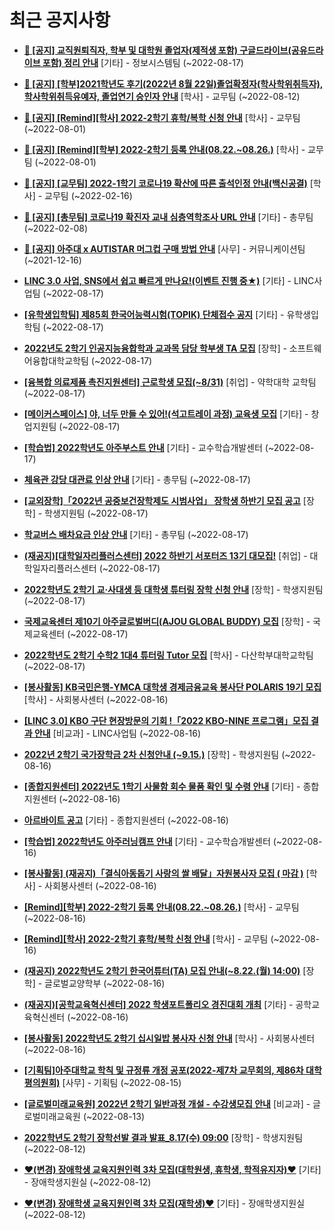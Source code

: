 # 최근 공지사항

* **[📌 [공지] 교직원퇴직자, 학부 및 대학원 졸업자(제적생 포함) 구글드라이브(공유드라이브 포함) 정리 안내](http://ajou.ac.kr/kr/ajou/notice.do?mode=view&amp;articleNo=202858&amp;article.offset=0&amp;articleLimit=30)**
 [기타] - 정보시스템팀 (~2022-08-17)

* **[📌 [공지] [학부]2021학년도 후기(2022년 8월 22일)졸업확정자(학사학위취득자), 학사학위취득유예자, 졸업연기 승인자 안내](http://ajou.ac.kr/kr/ajou/notice.do?mode=view&amp;articleNo=202767&amp;article.offset=0&amp;articleLimit=30)**
 [학사] - 교무팀 (~2022-08-12)

* **[📌 [공지] [Remind][학사] 2022-2학기 휴학/복학 신청 안내](http://ajou.ac.kr/kr/ajou/notice.do?mode=view&amp;articleNo=202390&amp;article.offset=0&amp;articleLimit=30)**
 [학사] - 교무팀 (~2022-08-01)

* **[📌 [공지] [Remind][학부] 2022-2학기 등록 안내(08.22.~08.26.)](http://ajou.ac.kr/kr/ajou/notice.do?mode=view&amp;articleNo=202388&amp;article.offset=0&amp;articleLimit=30)**
 [학사] - 교무팀 (~2022-08-01)

* **[📌 [공지] [교무팀] 2022-1학기 코로나19 확산에 따른 출석인정 안내(백신공결)](http://ajou.ac.kr/kr/ajou/notice.do?mode=view&amp;articleNo=180913&amp;article.offset=0&amp;articleLimit=30)**
 [학사] - 교무팀 (~2022-02-16)

* **[📌 [공지] [총무팀] 코로나19 확진자 교내 심층역학조사 URL 안내](http://ajou.ac.kr/kr/ajou/notice.do?mode=view&amp;articleNo=180493&amp;article.offset=0&amp;articleLimit=30)**
 [기타] - 총무팀 (~2022-02-08)

* **[📌 [공지] 아주대 x AUTISTAR 머그컵 구매 방법 안내](http://ajou.ac.kr/kr/ajou/notice.do?mode=view&amp;articleNo=147976&amp;article.offset=0&amp;articleLimit=30)**
 [사무] - 커뮤니케이션팀 (~2021-12-16)

* **[LINC 3.0 사업, SNS에서 쉽고 빠르게 만나요!(이벤트 진행 중★)](http://ajou.ac.kr/kr/ajou/notice.do?mode=view&amp;articleNo=202862&amp;article.offset=0&amp;articleLimit=30)**
 [기타] - LINC사업팀 (~2022-08-17)

* **[[유학생입학팀] 제85회 한국어능력시험(TOPIK) 단체접수 공지](http://ajou.ac.kr/kr/ajou/notice.do?mode=view&amp;articleNo=202857&amp;article.offset=0&amp;articleLimit=30)**
 [기타] - 유학생입학팀 (~2022-08-17)

* **[2022년도 2학기 인공지능융합학과 교과목 담당 학부생 TA 모집](http://ajou.ac.kr/kr/ajou/notice.do?mode=view&amp;articleNo=202854&amp;article.offset=0&amp;articleLimit=30)**
 [장학] - 소프트웨어융합대학교학팀 (~2022-08-17)

* **[[융복합 의료제품 촉진지원센터] 근로학생 모집(~8/31)](http://ajou.ac.kr/kr/ajou/notice.do?mode=view&amp;articleNo=202848&amp;article.offset=0&amp;articleLimit=30)**
 [취업] - 약학대학 교학팀 (~2022-08-17)

* **[[메이커스페이스] 야, 너두 만들 수 있어!(석고트레이 과정) 교육생 모집](http://ajou.ac.kr/kr/ajou/notice.do?mode=view&amp;articleNo=202845&amp;article.offset=0&amp;articleLimit=30)**
 [기타] - 창업지원팀 (~2022-08-17)

* **[[학습법] 2022학년도 아주부스트 안내](http://ajou.ac.kr/kr/ajou/notice.do?mode=view&amp;articleNo=202843&amp;article.offset=0&amp;articleLimit=30)**
 [기타] - 교수학습개발센터 (~2022-08-17)

* **[체육관 강당 대관료 인상 안내](http://ajou.ac.kr/kr/ajou/notice.do?mode=view&amp;articleNo=202839&amp;article.offset=0&amp;articleLimit=30)**
 [기타] - 총무팀 (~2022-08-17)

* **[[교외장학]「2022년 공중보건장학제도 시범사업」 장학생 하반기 모집 공고](http://ajou.ac.kr/kr/ajou/notice.do?mode=view&amp;articleNo=202836&amp;article.offset=0&amp;articleLimit=30)**
 [장학] - 학생지원팀 (~2022-08-17)

* **[학교버스 배차요금 인상 안내](http://ajou.ac.kr/kr/ajou/notice.do?mode=view&amp;articleNo=202834&amp;article.offset=0&amp;articleLimit=30)**
 [기타] - 총무팀 (~2022-08-17)

* **[(재공지)[대학일자리플러스센터] 2022 하반기 서포터즈 13기 대모집!](http://ajou.ac.kr/kr/ajou/notice.do?mode=view&amp;articleNo=202831&amp;article.offset=0&amp;articleLimit=30)**
 [취업] - 대학일자리플러스센터 (~2022-08-17)

* **[2022학년도 2학기 교·사대생 등 대학생 튜터링 장학 신청 안내](http://ajou.ac.kr/kr/ajou/notice.do?mode=view&amp;articleNo=202830&amp;article.offset=0&amp;articleLimit=30)**
 [장학] - 학생지원팀 (~2022-08-17)

* **[국제교육센터 제10기 아주글로벌버디(AJOU GLOBAL BUDDY) 모집](http://ajou.ac.kr/kr/ajou/notice.do?mode=view&amp;articleNo=202828&amp;article.offset=0&amp;articleLimit=30)**
 [장학] - 국제교육센터 (~2022-08-17)

* **[2022학년도 2학기 수학2 1대4 튜터링 Tutor 모집](http://ajou.ac.kr/kr/ajou/notice.do?mode=view&amp;articleNo=202825&amp;article.offset=0&amp;articleLimit=30)**
 [학사] - 다산학부대학교학팀 (~2022-08-17)

* **[[봉사활동] KB국민은행-YMCA 대학생 경제금융교육 봉사단 POLARIS 19기 모집](http://ajou.ac.kr/kr/ajou/notice.do?mode=view&amp;articleNo=202814&amp;article.offset=0&amp;articleLimit=30)**
 [학사] - 사회봉사센터 (~2022-08-16)

* **[[LINC 3.0] KBO 구단 현장방문의 기회 !「2022 KBO-NINE 프로그램」모집 결과 안내](http://ajou.ac.kr/kr/ajou/notice.do?mode=view&amp;articleNo=202813&amp;article.offset=0&amp;articleLimit=30)**
 [비교과] - LINC사업팀 (~2022-08-16)

* **[2022년 2학기 국가장학금 2차 신청안내 (~9.15.)](http://ajou.ac.kr/kr/ajou/notice.do?mode=view&amp;articleNo=202805&amp;article.offset=0&amp;articleLimit=30)**
 [장학] - 학생지원팀 (~2022-08-16)

* **[[종합지원센터] 2022년도 1학기 사물함 회수 물품 확인 및 수령 안내](http://ajou.ac.kr/kr/ajou/notice.do?mode=view&amp;articleNo=202804&amp;article.offset=0&amp;articleLimit=30)**
 [기타] - 종합지원센터 (~2022-08-16)

* **[아르바이트 공고](http://ajou.ac.kr/kr/ajou/notice.do?mode=view&amp;articleNo=202798&amp;article.offset=0&amp;articleLimit=30)**
 [기타] - 종합지원센터 (~2022-08-16)

* **[[학습법] 2022학년도 아주러닝캠프 안내](http://ajou.ac.kr/kr/ajou/notice.do?mode=view&amp;articleNo=202795&amp;article.offset=0&amp;articleLimit=30)**
 [기타] - 교수학습개발센터 (~2022-08-16)

* **[[봉사활동] (재공지)「결식아동돕기 사랑의 쌀 배달」자원봉사자 모집 ( 마감 )](http://ajou.ac.kr/kr/ajou/notice.do?mode=view&amp;articleNo=202794&amp;article.offset=0&amp;articleLimit=30)**
 [학사] - 사회봉사센터 (~2022-08-16)

* **[[Remind][학부] 2022-2학기 등록 안내(08.22.~08.26.)](http://ajou.ac.kr/kr/ajou/notice.do?mode=view&amp;articleNo=202789&amp;article.offset=0&amp;articleLimit=30)**
 [학사] - 교무팀 (~2022-08-16)

* **[[Remind][학사] 2022-2학기 휴학/복학 신청 안내](http://ajou.ac.kr/kr/ajou/notice.do?mode=view&amp;articleNo=202788&amp;article.offset=0&amp;articleLimit=30)**
 [학사] - 교무팀 (~2022-08-16)

* **[(재공지) 2022학년도 2학기 한국어튜터(TA) 모집 안내(~8.22.(월) 14:00)](http://ajou.ac.kr/kr/ajou/notice.do?mode=view&amp;articleNo=202786&amp;article.offset=0&amp;articleLimit=30)**
 [장학] - 글로벌교양학부 (~2022-08-16)

* **[(재공지)[공학교육혁신센터] 2022 학생포트폴리오 경진대회 개최](http://ajou.ac.kr/kr/ajou/notice.do?mode=view&amp;articleNo=202785&amp;article.offset=0&amp;articleLimit=30)**
 [기타] - 공학교육혁신센터 (~2022-08-16)

* **[[봉사활동] 2022학년도 2학기 십시일밥 봉사자 신청 안내](http://ajou.ac.kr/kr/ajou/notice.do?mode=view&amp;articleNo=202783&amp;article.offset=0&amp;articleLimit=30)**
 [학사] - 사회봉사센터 (~2022-08-16)

* **[[기획팀]아주대학교 학칙 및 규정류 개정 공포(2022-제7차 교무회의, 제86차 대학평의원회)](http://ajou.ac.kr/kr/ajou/notice.do?mode=view&amp;articleNo=202777&amp;article.offset=0&amp;articleLimit=30)**
 [사무] - 기획팀 (~2022-08-15)

* **[[글로벌미래교육원] 2022년 2학기 일반과정 개설 - 수강생모집 안내](http://ajou.ac.kr/kr/ajou/notice.do?mode=view&amp;articleNo=202776&amp;article.offset=0&amp;articleLimit=30)**
 [비교과] - 글로벌미래교육원 (~2022-08-13)

* **[2022학년도 2학기 장학선발 결과 발표_8.17(수) 09:00](http://ajou.ac.kr/kr/ajou/notice.do?mode=view&amp;articleNo=202770&amp;article.offset=0&amp;articleLimit=30)**
 [장학] - 학생지원팀 (~2022-08-12)

* **[♥(변경) 장애학생 교육지원인력 3차 모집(대학원생, 휴학생, 학적유지자)♥](http://ajou.ac.kr/kr/ajou/notice.do?mode=view&amp;articleNo=202764&amp;article.offset=0&amp;articleLimit=30)**
 [기타] - 장애학생지원실 (~2022-08-12)

* **[♥(변경) 장애학생 교육지원인력 3차 모집(재학생)♥](http://ajou.ac.kr/kr/ajou/notice.do?mode=view&amp;articleNo=202763&amp;article.offset=0&amp;articleLimit=30)**
 [기타] - 장애학생지원실 (~2022-08-12)
